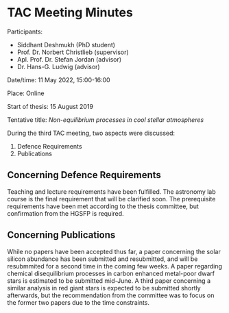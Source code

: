 # TAC Meeting Minutes

Participants:

- Siddhant Deshmukh (PhD student)
- Prof. Dr. Norbert Christlieb (supervisor)
- Apl. Prof. Dr. Stefan Jordan (advisor)
- Dr. Hans-G. Ludwig (advisor)

Date/time: 11 May 2022, 15:00-16:00

Place: Online

Start of thesis: 15 August 2019

Tentative title: _Non-equilibrium processes in cool stellar atmospheres_

During the third TAC meeting, two aspects were discussed:

1. Defence Requirements
2. Publications

## Concerning Defence Requirements

Teaching and lecture requirements have been fulfilled. The astronomy lab course
is the final requirement that will be clarified soon. The prerequisite
requirements have been met according to the thesis committee, but confirmation
from the HGSFP is required.

## Concerning Publications

While no papers have been accepted thus far, a paper concerning the solar
silicon abundance has been submitted and resubmitted, and will be
resubmmited for a second time in the coming few weeks. A paper regarding
chemical disequilibrium processes in carbon enhanced metal-poor dwarf stars
is estimated to be submitted mid-June. A third paper concerning a similar
analysis in red giant stars is expected to be submitted shortly afterwards,
but the recommendation from the committee was to focus on the former two papers
due to the time constraints.
